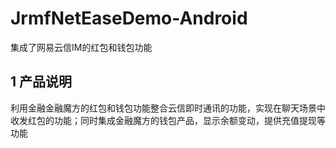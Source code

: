 # JrmfNetEaseDemo-Android
集成了网易云信IM的红包和钱包功能

## 1 产品说明
利用金融金融魔方的红包和钱包功能整合云信即时通讯的功能，实现在聊天场景中收发红包的功能；同时集成金融魔方的钱包产品，显示余额变动，提供充值提现等功能

